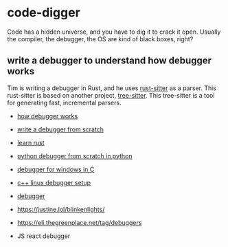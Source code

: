 # code-digger

Code has a hidden universe, and you have to dig it to crack it open. Usually the compiler, the debugger, the OS are kind of black boxes, right?

## write a debugger to understand how debugger works

Tim is writing a debugger in Rust, and he uses [rust-sitter](https://github.com/hydro-project/rust-sitter) as a parser. This rust-sitter is based on another project, [tree-sitter](https://tree-sitter.github.io/tree-sitter/). This tree-sitter is a tool for generating fast, incremental parsers.

* [how debugger works](https://www.debuggingbook.org/html/Debugger.html)

* [write a debugger from scratch](https://www.timdbg.com/posts/writing-a-debugger-from-scratch-part-1/)

* [learn rust](https://www.rust-lang.org/learn)

* [python debugger from scratch in python](https://github.com/parttimenerd/python-dbg/)

* [debugger for windows in C](https://ja.nsommer.dk/articles/x86-debugger-for-windows-and-wine.html)

* [c++ linux debugger setup](https://blog.tartanllama.xyz/writing-a-linux-debugger-setup/)

* [debugger](https://github.com/munificent/craftinginterpreters/issues/922)

* https://justine.lol/blinkenlights/

* https://eli.thegreenplace.net/tag/debuggers

* JS react debugger



